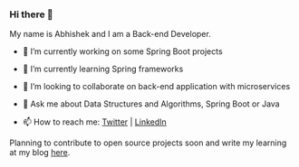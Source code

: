 ### Hi there 👋


My name is Abhishek and I am a Back-end Developer.



- 🔭 I’m currently working on some Spring Boot projects

- 🌱 I’m currently learning Spring frameworks

- 👯 I’m looking to collaborate on back-end application with microservices

- 💬 Ask me about Data Structures and Algorithms, Spring Boot or Java

- 📫 How to reach me: [Twitter](https://twitter.com/atiwari233) | [LinkedIn](https://linkedin.com/in/atiwari233)

Planning to contribute to open source projects soon and write my learning at my blog [here](https://fillopfy.hashnode.dev/).




